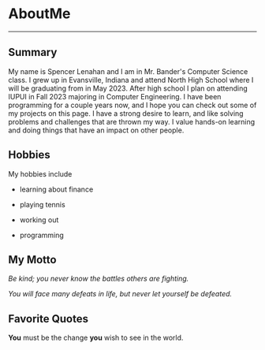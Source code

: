 # AboutMe
---

## Summary


My name is Spencer Lenahan and I am in Mr. Bander's Computer Science class. I grew up in Evansville, Indiana and attend North High School where I will be graduating from in May 2023. After high school I plan on attending IUPUI in Fall 2023 majoring in Computer Engineering. I have been programming for a couple years now, and I hope you can check out some of my projects on this page. I have a strong desire to learn, and like solving problems and challenges that are thrown my way. I value hands-on learning and doing things that have an impact on other people. 


Hobbies
-

My hobbies include

- learning about finance
+ playing tennis
* working out
- programming


## My Motto

*Be kind; you never know the battles others are fighting.*

_You will face many defeats in life, but never let yourself be defeated._

## Favorite Quotes

**You** must be the change **you** wish to see in the world.
